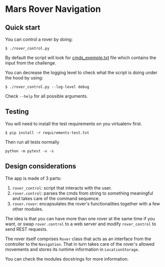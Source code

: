 # Mars Rover Navigation

## Quick start

You can control a rover by doing:

```
$ ./rover_control.py
```

By default the script will look for [cmds_exemple.txt](cmds_exemple.txt) file
which contains the input from the challenge.

You can decrease the logging level to check what the script is doing under the 
hood by using:

```
$ ./rover_control.py --log-level debug
```

Check `--help` for all possible arguments.


## Testing

You will need to install the test requirements on you virtualenv first.

```
$ pip install -r requirements-test.txt
```

Then run all tests normally

```
python -m pytest -v -s
```

## Design considerations

The app is made of 3 parts:

1. `rover_control`: script that interacts with the user.
2. `rover.control`: parses the cmds from string to something meaningful and
takes care of the command sequence.
3. `rover.rover`: encapsulates the rover's functionalities together with a few
other modules.

The idea is that you can have more than one rover at the same time if you want,
or swap `rover.control` to a web server and modify `rover_control` to send REST
requests.

The rover itself comprises `Rover` class that acts as an interface from the
controller to the `Navigation`. That in turn takes care of the rover's allowed
movements and stores its runtime information in `LocationStorage`.

You can check the modules docstrings for more information.
